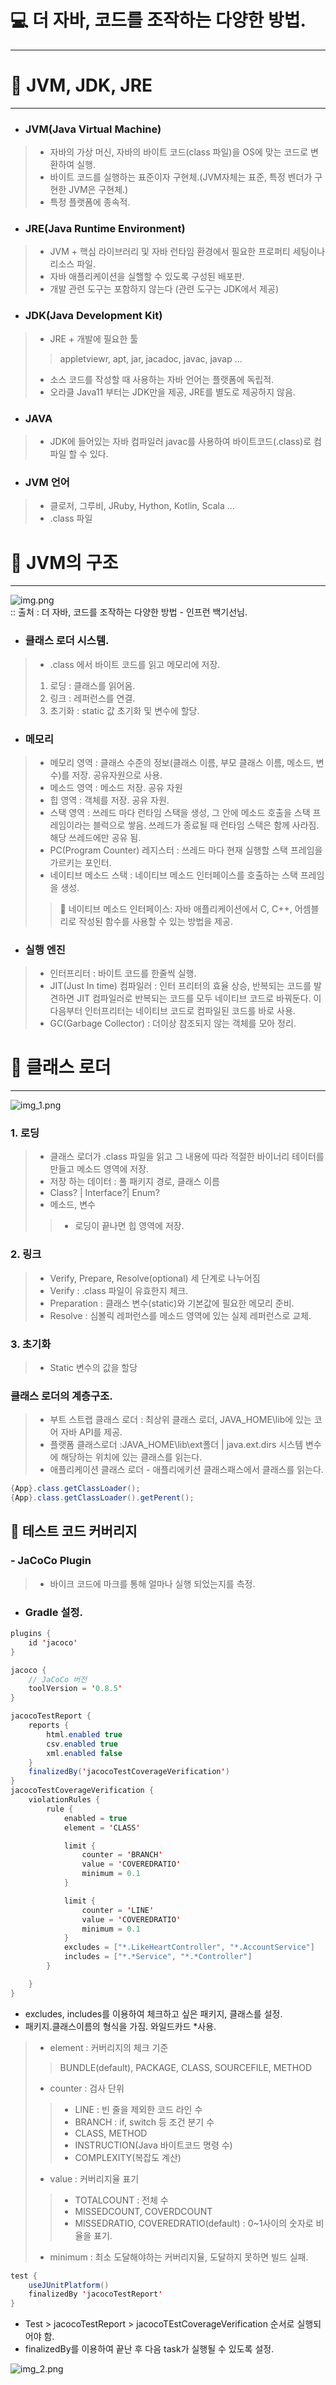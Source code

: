 # 💻 더 자바, 코드를 조작하는 다양한 방법.
*****

# 📌 JVM, JDK, JRE
****
- ### JVM(Java Virtual Machine)
> - 자바의 가상 머신, 자바의 바이트 코드(class 파일)을 OS에 맞는 코드로 변환하여 실행.
> - 바이트 코드를 실행하는 표준이자 구현체.(JVM자체는 표준, 특정 벤더가 구현한 JVM은 구현체.)
> - 특정 플랫폼에 종속적.


- ### JRE(Java Runtime Environment)
> - JVM + 핵심 라이브러리 및 자바 런타임 환경에서 필요한 프로퍼티 세팅이나 리소스 파일.
> - 자바 애플리케이션을 실핼할 수 있도록 구성된 배포판.
> - 개발 관련 도구는 포함하지 않는다 (관련 도구는 JDK에서 제공)


- ### JDK(Java Development Kit)
> - JRE + 개발에 필요한 툴
> > appletviewr, apt, jar, jacadoc, javac, javap ...
> - 소스 코드를 작성할 때 사용하는 자바 언어는 플랫폼에 독립적.
> - 오라클 Java11 부터는 JDK만을 제공, JRE를 별도로 제공하지 않음.


- ### JAVA
> - JDK에 들어있는 자바 컴파일러 javac를 사용하여 바이트코드(.class)로 컴파일 할 수 있다.
> 

- ### JVM 언어
> - 클로저, 그루비, JRuby, Hython, Kotlin, Scala ... 
> - .class 파일  
> 


# 📌 JVM의 구조
*****
![img.png](img.png)     
:: 출처 : 더 자바, 코드를 조작하는 다양한 방법 - 인프런 백기선님.       

- ### 클래스 로더 시스템.
> - .class 에서 바이트 코드를 읽고 메모리에 저장.
> 1. 로딩 : 클래스를 읽어옴.
> 2. 링크 : 레퍼런스를 연결.
> 3. 초기화 : static 값 초기화 및 변수에 할당.


- ### 메모리
> - 메모리 영역 : 클래스 수준의 정보(클래스 이름, 부모 클래스 이름, 메소드, 변수)를 저장. 공유자원으로 사용.
> - 메소드 영역 : 메소드 저장. 공유 자원
> - 힙 영역 : 객체를 저장. 공유 자원.
> - 스택 영역 : 쓰레드 마다 런타임 스택을 생성, 그 안에 메소드 호출을 스택 프레임이라는 블럭으로 쌓음.
    쓰레드가 종료될 때 런타임 스택은 함께 사라짐. 해당 쓰레드에만 공유 됨.
> - PC(Program Counter) 레지스터 : 쓰레드 마다 현재 실행할 스택 프레임을 가르키는 포인터.
> - 네이티브 메소드 스택 : 네이티브 메소드 인터페이스를 호출하는 스택 프레임을 생성.
> > 🧐 네이티브 메소드 인터페이스: 자바 애플리케이션에서 C, C++, 어셈블리로 작성된 함수를 사용할 수 있는 방법을 제공.


- ### 실행 엔진
> - 인터프리터 : 바이트 코드를 한줄씩 실행. 
> - JIT(Just In time) 컴파일러 : 인터 프리터의 효율 상승, 반복되는 코드를 발견하면 JIT 컴파일러로 반복되는 코드를 모두 네이티브 코드로 바꿔둔다. 
>  이 다음부터 인터프리터는 네이티브 코드로 컴파일된 코드를 바로 사용.
> - GC(Garbage Collector) : 더이상 참조되지 않는 객체를 모아 정리.



# 📌 클래스 로더
***
![img_1.png](img_1.png)

### 1. 로딩
> - 클래스 로더가 .class 파일을 읽고 그 내용에 따라 적절한 바이너리 테이터를 만들고 메소드 영역에 저장.
> - 저장 하는 데이터 : 풀 패키지 경로, 클래스 이름
> - Class? | Interface?| Enum?
> - 메소드, 변수
> > - 로딩이 끝나면 힙 영역에 저장.

### 2. 링크
> - Verify, Prepare, Resolve(optional) 세 단계로 나누어짐
> - Verify : .class 파일이 유효한지 체크.
> - Preparation : 클래스 변수(static)와 기본값에 필요한 메모리 준비.
> - Resolve : 심볼릭 레퍼런스를 메소드 영역에 있는 실제 레퍼런스로 교체.

### 3. 초기화
> - Static 변수의 값을 할당


### 클래스 로더의 계층구조.
> - 부트 스트랩 클래스 로더 : 최상위 클래스 로더, JAVA_HOME\lib에 있는 코어 자바 API를 제공.
> - 플랫폼 클래스로더 :JAVA_HOME\lib\ext폴더 | java.ext.dirs 시스템 변수에 해당하는 위치에 있는 클래스를 읽는다.
> - 애플리케이션 클래스 로더 - 애플리에키션 클래스패스에서 클래스를 읽는다.
```java
{App}.class.getClassLoader();
{App}.class.getClassLoader().getPerent();
```



## 📌 테스트 코드 커버리지
### - JaCoCo Plugin

> - 바이크 코드에 마크를 통해 얼마나 실행 되었는지를 측정.

- ### Gradle 설정.
```java
plugins {
    id 'jacoco'
}

jacoco {
    // JaCoCo 버전
    toolVersion = '0.8.5'
}
```
```java
jacocoTestReport {
    reports {
        html.enabled true
        csv.enabled true
        xml.enabled false
    }
    finalizedBy('jacocoTestCoverageVerification')
}
jacocoTestCoverageVerification {
    violationRules {
        rule {
            enabled = true
            element = 'CLASS'

            limit {
                counter = 'BRANCH'
                value = 'COVEREDRATIO'
                minimum = 0.1
            }

            limit {
                counter = 'LINE'
                value = 'COVEREDRATIO'
                minimum = 0.1
            }
            excludes = ["*.LikeHeartController", "*.AccountService"]
            includes = ["*.*Service", "*.*Controller"]
        }

    }
}
```
- excludes, includes를 이용하여 체크하고 싶은 패키지, 클래스를 설정.
- 패키지.클래스이름의 형식을 가짐. 와일드카드 *사용.

> - element : 커버리지의 체크 기준
> > BUNDLE(default), PACKAGE, CLASS, SOURCEFILE, METHOD
> - counter : 검사 단위
> > -  LINE : 빈 줄을 제외한 코드 라인 수
> > - BRANCH : if, switch 등 조건 분기 수
> > - CLASS, METHOD
> > -  INSTRUCTION(Java 바이트코드 명령 수)
> > - COMPLEXITY(복잡도 계산)
> - value : 커버리지율 표기
> > - TOTALCOUNT : 전체 수
> > - MISSEDCOUNT, COVERDCOUNT 
> > - MISSEDRATIO, COVEREDRATIO(default) : 0~1사이의 숫자로 비율을 표기.
> - minimum : 최소 도달해야하는 커버리지율, 도달하지 못하면 빌드 실패.
```java
test {
    useJUnitPlatform()
    finalizedBy 'jacocoTestReport'
}
```

- Test > jacocoTestReport > jacocoTEstCoverageVerification 순서로 실행되어야 함.
- finalizedBy를 이용하여 끝난 후 다음 task가 실행될 수 있도록 설정.

![img_2.png](img_2.png)

